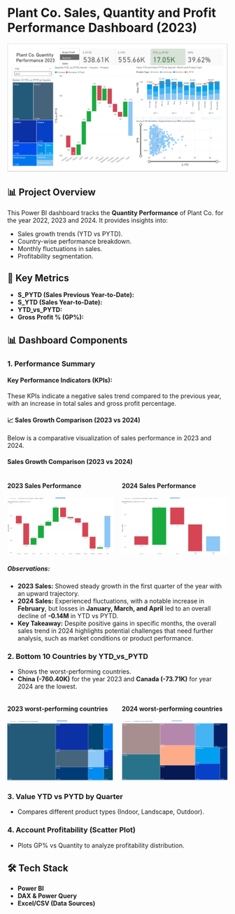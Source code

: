 # Plant Co. Sales, Quantity and Profit Performance Dashboard (2023)

![Dashboard Screenshot](images/dashboard.png)

## 📊 Project Overview
This Power BI dashboard tracks the **Quantity Performance** of Plant Co. for the year 2022, 2023 and 2024. It provides insights into:
- Sales growth trends (YTD vs PYTD).
- Country-wise performance breakdown.
- Monthly fluctuations in sales.
- Profitability segmentation.

## 📌 Key Metrics
- **S_PYTD (Sales Previous Year-to-Date):** 
- **S_YTD (Sales Year-to-Date):** 
- **YTD_vs_PYTD:** 
- **Gross Profit % (GP%):**

## 📊 Dashboard Components
### **1. Performance Summary**
#### **Key Performance Indicators (KPIs):**
These KPIs indicate a negative sales trend compared to the previous year, with an increase in total sales and gross profit percentage.

#### **📈 Sales Growth Comparison (2023 vs 2024)**
Below is a comparative visualization of sales performance in 2023 and 2024.

#### **Sales Growth Comparison (2023 vs 2024)**

<div style="display: flex; justify-content: center; gap: 20px;">
    <div>
        <h4>2023 Sales Performance</h4>
        <img src="images/2023_sales.png" alt="2023 Sales Performance" width="450">
    </div>
    <div>
        <h4>2024 Sales Performance</h4>
        <img src="images/2024_sales.png" alt="2024 Sales Performance" width="450">
    </div>
</div>


##### **Observations:**
- **2023 Sales:** Showed steady growth in the first quarter of the year with an upward trajectory.
- **2024 Sales:** Experienced fluctuations, with a notable increase in **February**, but losses in **January, March, and April** led to an overall decline of **-0.14M** in YTD vs PYTD.
- **Key Takeaway:** Despite positive gains in specific months, the overall sales trend in 2024 highlights potential challenges that need further analysis, such as market conditions or product performance.



### **2. Bottom 10 Countries by YTD_vs_PYTD**
- Shows the worst-performing countries.  
- **China (-760.40K)** for the year 2023 and **Canada (-73.71K)** for year 2024 are the lowest.
<div style="display: flex; justify-content: center; gap: 20px;">
    <div>
        <h4>2023 worst-performing countries</h4>
        <img src="images/2023_Treemap.png" alt="2023 Sales Performance" width="450">
    </div>
    <div>
        <h4>2024 worst-performing countries</h4>
        <img src="images/2024_Treemap.png" alt="2024 Sales Performance" width="450">
    </div>
</div>

### **3. Value YTD vs PYTD by Quarter**
- Compares different product types (Indoor, Landscape, Outdoor).


### **4. Account Profitability (Scatter Plot)**
- Plots GP% vs Quantity to analyze profitability distribution.

## 🛠️ Tech Stack
- **Power BI**
- **DAX & Power Query**
- **Excel/CSV (Data Sources)**


